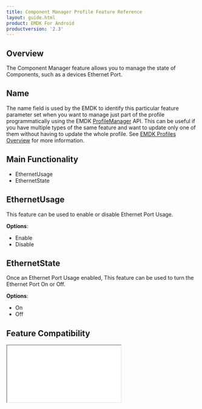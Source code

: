 ```yaml
---
title: Component Manager Profile Feature Reference
layout: guide.html
product: EMDK For Android
productversion: '2.3'
---
```


## Overview

The Component Manager feature allows you to manage the state of Components, such as a devices Ethernet Port.

## Name
The name field is used by the EMDK to identify this particular feature parameter set when you want to manage just part of the profile programmatically using the EMDK [ProfileManager](../../../api/core/ProfileManager) API. This can be useful if you have multiple types of the same feature and want to update only one of them without having to update the whole profile. See [EMDK Profiles Overview](../usingwizard) for more information.

## Main Functionality

* EthernetUsage
* EthernetState

## EthernetUsage
This feature can be used to enable or disable Ethernet Port Usage.

**Options**:

* Enable
* Disable

## EthernetState
Once an Ethernet Port Usage enabled, This feature can be used to turn the Ethernet Port On or Off.

**Options**:

* On
* Off


## Feature Compatibility
<iframe src="compare.html#mx=4.3&csp=ComponentMgr&os=All&embed=true"></iframe>












